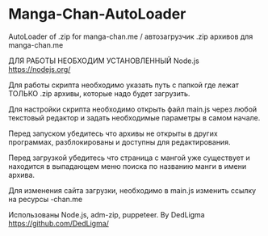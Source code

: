 # Manga-Chan-AutoLoader
AutoLoader of .zip for manga-chan.me / автозагрузчик .zip архивов для manga-chan.me

ДЛЯ РАБОТЫ НЕОБХОДИМ УСТАНОВЛЕННЫЙ Node.js  https://nodejs.org/

Для работы скрипта необходимо указать путь с папкой где лежат 
ТОЛЬКО .zip архивы, которые надо будет загрузить.

Для настройки скрипта необходимо открыть файл main.js через любой 
текстовый редактор и задать необходимые параметры в самом начале.

Перед запуском убедитесь что архивы не открыты в других программах, 
разблокированы и доступны для редактирования.

Перед загрузкой убедитесь что страница с мангой уже существует 
и находится в выпадающем меню поиска по названию манги в имени архива.

Для изменения сайта загрузки, необходимо в main.js изменить ссылку на ресурсы -chan.me

Использованы Node.js, adm-zip, puppeteer.
By DedLigma
https://github.com/DedLigma/